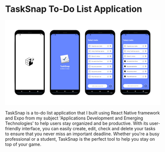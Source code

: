 # TaskSnap To-Do List Application

![TaskSnap Snippet](tasksnap-snippet.png "TaskSnap Todo List Application")

TaskSnap is a to-do list application that I built using React Native framework and Expo from my subject 'Applications Development and Emerging Technologies' to help users stay organized and be productive. With its user-friendly interface, you can easily create, edit, check and delete your tasks to ensure that you never miss an important deadline. Whether you're a busy professional or a student, TaskSnap is the perfect tool to help you stay on top of your game.